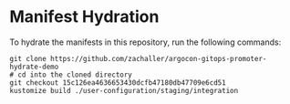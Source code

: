 # Manifest Hydration

To hydrate the manifests in this repository, run the following commands:

```shell
git clone https://github.com/zachaller/argocon-gitops-promoter-hydrate-demo
# cd into the cloned directory
git checkout 15c126ea4636653430dcfb47180db47709e6cd51
kustomize build ./user-configuration/staging/integration
```
